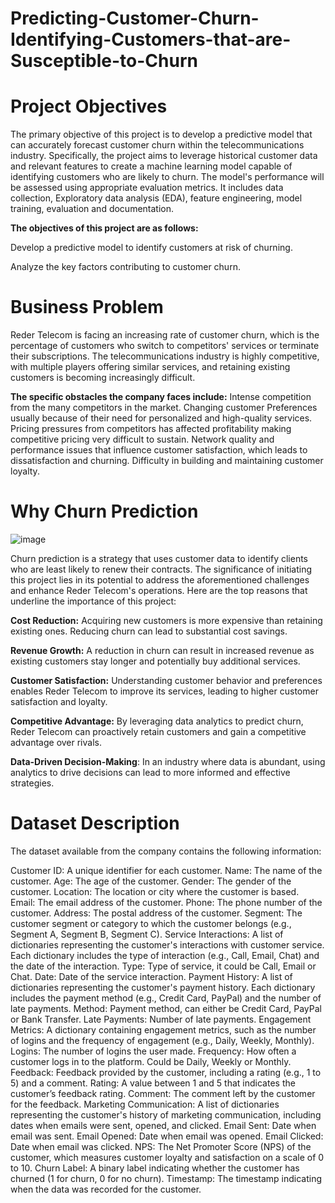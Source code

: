 # Predicting-Customer-Churn-Identifying-Customers-that-are-Susceptible-to-Churn
# Project Objectives
The primary objective of this project is to develop a predictive model that can accurately forecast customer churn within the telecommunications industry. Specifically, the project aims to leverage historical customer data and relevant features to create a machine learning model capable of identifying customers who are likely to churn. The model's performance will be assessed using appropriate evaluation metrics. It includes data collection, Exploratory data analysis (EDA), feature engineering, model training, evaluation and documentation.

**The objectives of this project are as follows:**

Develop a predictive model to identify customers at risk of churning.

Analyze the key factors contributing to customer churn.

# Business Problem
Reder Telecom is facing an increasing rate of customer churn, which is the percentage of customers who switch to competitors' services or terminate their subscriptions. The telecommunications industry is highly competitive, with multiple players offering similar services, and retaining existing customers is becoming increasingly difficult. 

**The specific obstacles the company faces include:** 
Intense competition from the many competitors in the market.
Changing customer Preferences usually because of their need for personalized and high-quality services.
Pricing pressures from competitors has affected profitability making competitive pricing very difficult to sustain.
Network quality and performance issues that influence customer satisfaction, which leads to dissatisfaction and churning.
Difficulty in building  and maintaining customer loyalty.
# Why Churn Prediction
<img width="118*2000" alt="image" src="https://github.com/user-attachments/assets/2cb6ae82-807d-4da6-899a-721ddcef9480" />

Churn prediction is a strategy that uses customer data to identify clients who are least likely to renew their contracts. The significance of initiating this project lies in its potential to address the aforementioned challenges and enhance Reder Telecom's operations. Here are the top reasons that underline the importance of this project:

**Cost Reduction:** Acquiring new customers is more expensive than retaining existing ones. Reducing churn can lead to substantial cost savings.

**Revenue Growth:** A reduction in churn can result in increased revenue as existing customers stay longer and potentially buy additional services.

**Customer Satisfaction:** Understanding customer behavior and preferences enables Reder Telecom to improve its services, leading to higher customer satisfaction and loyalty.

**Competitive Advantage:** By leveraging data analytics to predict churn, Reder Telecom can proactively retain customers and gain a competitive advantage over rivals.

**Data-Driven Decision-Making**: In an industry where data is abundant, using analytics to drive decisions can lead to more informed and effective strategies.

# Dataset Description
The dataset available from the company contains the following information:

Customer ID: A unique identifier for each customer.
Name: The name of the customer.
Age: The age of the customer.
Gender: The gender of the customer.
Location: The location or city where the customer is based.
Email: The email address of the customer.
Phone: The phone number of the customer.
Address: The postal address of the customer.
Segment: The customer segment or category to which the customer belongs (e.g., Segment A, Segment B, Segment C).
Service Interactions: A list of dictionaries representing the customer's interactions with customer service. Each dictionary includes the type of interaction (e.g., Call, Email, Chat) and the date of the interaction.
Type: Type of service, it could be Call, Email or Chat.
Date: Date of the service interaction.
Payment History: A list of dictionaries representing the customer's payment history. Each dictionary includes the payment method (e.g., Credit Card, PayPal) and the number of late payments.
Method: Payment method, can either be Credit Card, PayPal or Bank Transfer.
Late Payments: Number of late payments.
Engagement Metrics: A dictionary containing engagement metrics, such as the number of logins and the frequency of engagement (e.g., Daily, Weekly, Monthly).
Logins: The number of logins the user made.
Frequency: How often a customer logs in to the platform. Could be Daily, Weekly or Monthly.
Feedback: Feedback provided by the customer, including a rating (e.g., 1 to 5) and a comment.
Rating: A value between 1 and 5 that indicates the customer’s feedback rating.
Comment: The comment left by the customer for the feedback.
Marketing Communication: A list of dictionaries representing the customer's history of marketing communication, including dates when emails were sent, opened, and clicked.
Email Sent: Date when email was sent.
Email Opened: Date when email was opened.
Email Clicked: Date when email was clicked.
NPS: The Net Promoter Score (NPS) of the customer, which measures customer loyalty and satisfaction on a scale of 0 to 10.
Churn Label: A binary label indicating whether the customer has churned (1 for churn, 0 for no churn).
Timestamp: The timestamp indicating when the data was recorded for the customer.


